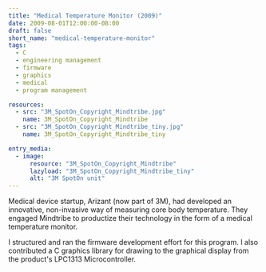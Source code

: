 ```yaml
---
title: "Medical Temperature Monitor (2009)"
date: 2009-08-01T12:00:00-08:00
draft: false
short_name: "medical-temperature-monitor"
tags:
  - C
  - engineering management
  - firmware
  - graphics
  - medical
  - program management

resources:
  - src: "3M_SpotOn_Copyright_Mindtribe.jpg"
    name: 3M_SpotOn_Copyright_Mindtribe
  - src: "3M_SpotOn_Copyright_Mindtribe_tiny.jpg"
    name: 3M_SpotOn_Copyright_Mindtribe_tiny

entry_media:
  - image:
      resource: "3M_SpotOn_Copyright_Mindtribe"
      lazyload: "3M_SpotOn_Copyright_Mindtribe_tiny"
      alt: "3M SpotOn unit"
---
```

Medical device startup, Arizant (now part of 3M), had developed an innovative, non-invasive way of measuring core body temperature. They engaged Mindtribe to productize their technology in the form of a medical temperature monitor.

I structured and ran the firmware development effort for this program. I also contributed a C graphics library for drawing to the graphical display from the product's LPC1313 Microcontroller.
